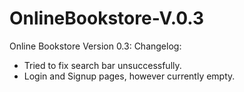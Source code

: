# OnlineBookstore-V.0.3
Online Bookstore Version 0.3:
Changelog:
- Tried to fix search bar unsuccessfully.
- Login and Signup pages, however currently empty.
